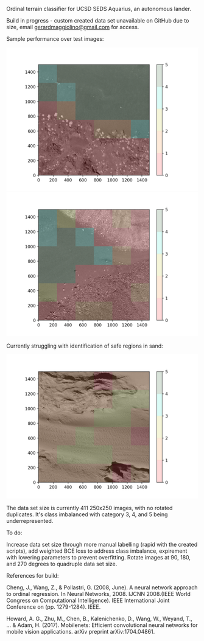 Ordinal terrain classifier for UCSD SEDS Aquarius, an autonomous lander. 

Build in progress - custom created data set unavailable on GitHub due to size, 
email gerardmaggiolino@gmail.com for access. 

Sample performance over test images: 

![](https://github.com/GerardMaggiolino/SEDS-Aquarius-Vision/blob/master/examples/test_1.png)
![](https://github.com/GerardMaggiolino/SEDS-Aquarius-Vision/blob/master/examples/test_3.png)

Currently struggling with identification of safe regions in sand: 

![](https://github.com/GerardMaggiolino/SEDS-Aquarius-Vision/blob/master/examples/test_2.png)


The data set size is currently 411 250x250 images, with no rotated duplicates. It's class imbalanced with category 3, 4, and 5 being underrepresented. 

To do: 

Increase data set size through more manual labelling (rapid with the created scripts), add weighted BCE loss to address class imbalance, expirement with lowering parameters to prevent overfitting. Rotate images at 90, 180, and 270 degrees to quadruple data set size. 

References for build: 

Cheng, J., Wang, Z., & Pollastri, G. (2008, June). A neural network approach to ordinal regression. In Neural Networks, 2008. IJCNN 2008.(IEEE World Congress on Computational Intelligence). IEEE International Joint Conference on (pp. 1279-1284). IEEE.

Howard, A. G., Zhu, M., Chen, B., Kalenichenko, D., Wang, W., Weyand, T., ... & Adam, H. (2017). Mobilenets: Efficient convolutional neural networks for mobile vision applications. arXiv preprint arXiv:1704.04861.
